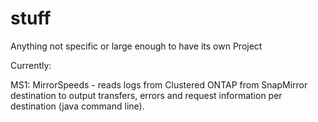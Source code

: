 # stuff
Anything not specific or large enough to have its own Project

Currently:

MS1: MirrorSpeeds - reads logs from Clustered ONTAP from SnapMirror destination to output transfers, errors and request information per destination (java command line).
